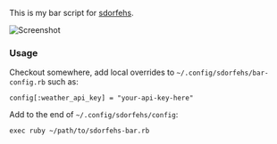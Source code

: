This is my bar script for
[sdorfehs](https://github.com/jcs/sdorfehs).

![Screenshot](https://jcs.org/images/sdorfehs-bar.png)

### Usage

Checkout somewhere, add local overrides to `~/.config/sdorfehs/bar-config.rb`
such as:

	config[:weather_api_key] = "your-api-key-here"

Add to the end of `~/.config/sdorfehs/config`:

	exec ruby ~/path/to/sdorfehs-bar.rb
